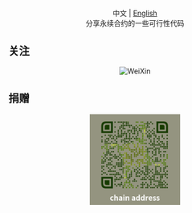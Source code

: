 <p align="center">
  <br>中文 | <a href="README_en.md">English</a>
  <br>分享永续合约的一些可行性代码
</p>

## 关注

<p align="center">
  <img src="./assets/wechat.png" alt="WeiXin" width="440">
</p>

## 捐赠

<p align="center">
  <img src="./assets/chain-address.png" alt="chain" width="180">
</p>

